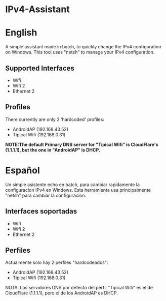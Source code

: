 # IPv4-Assistant




# English

A simple assistant made in batch, to quickly change the IPv4 configuration on Windows.
This tool uses "netsh" to manage your IPv4 configuration.

<h2>Supported Interfaces</h2>

<ul>
  <li>Wifi</li>
  <li>Wifi 2</li>
  <li>Ethernet 2</li>
</ul>



<h2>Profiles</h2>

There currently are only 2 'hardcoded' profiles:

<ul>
  <li>AndroidAP (192.168.43.52)</li>
  <li>Tipical Wifi (192.168.0.31)</li>
</ul>


<b>NOTE:The default Primary DNS server for "Tipical Wifi" is CloudFlare's (1.1.1.1), but the one in "AndroidAP" is DHCP.</b>





# Español

Un simple asistente echo en batch, para cambiar rapidamente la configuracion IPv4 en Windows.
Esta herramienta usa principalmente "netsh" para cambiar la configuracion.

<h2>Interfaces soportadas</h2>

<ul>
  <li>Wifi</li>
  <li>Wifi 2</li>
  <li>Ethernet 2</li>
</ul>



<h2>Perfiles</h2>

Actualmente solo hay 2 perfiles "hardcodeados":

<ul>
  <li>AndroidAP (192.168.43.52)</li>
  <li>Tipical Wifi (192.168.0.31)</li>
</ul>

  NOTA: Los servidores DNS por defecto del perfil "Tipical Wifi" es el de CloudFlare (1.1.1.1), pero el de los AndroidAP es DHCP.
